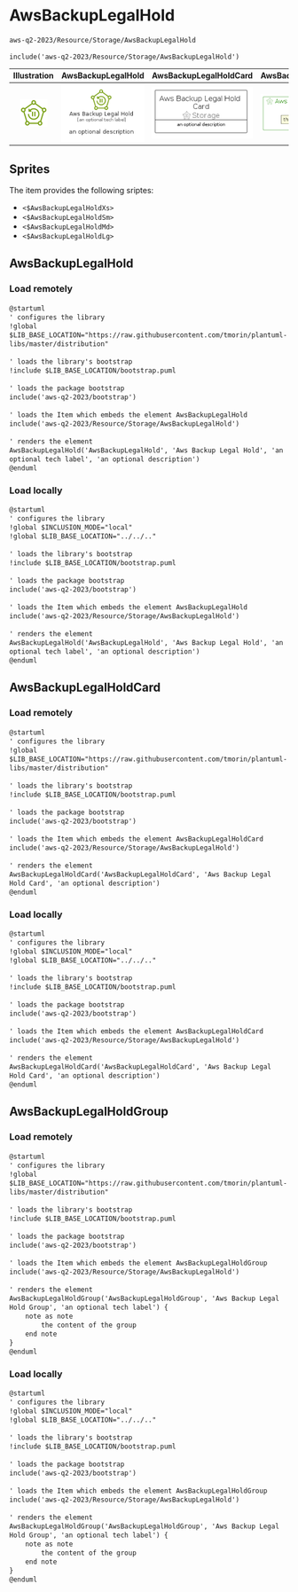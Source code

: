 # AwsBackupLegalHold


```text
aws-q2-2023/Resource/Storage/AwsBackupLegalHold
```

```text
include('aws-q2-2023/Resource/Storage/AwsBackupLegalHold')
```



| Illustration | AwsBackupLegalHold | AwsBackupLegalHoldCard | AwsBackupLegalHoldGroup |
| :---: | :---: | :---: | :---: |
| ![illustration for Illustration](../../../aws-q2-2023/Resource/Storage/AwsBackupLegalHold.png) | ![illustration for AwsBackupLegalHold](../../../aws-q2-2023/Resource/Storage/AwsBackupLegalHold.Local.png) | ![illustration for AwsBackupLegalHoldCard](../../../aws-q2-2023/Resource/Storage/AwsBackupLegalHoldCard.Local.png) | ![illustration for AwsBackupLegalHoldGroup](../../../aws-q2-2023/Resource/Storage/AwsBackupLegalHoldGroup.Local.png) |



## Sprites
The item provides the following sriptes:

- `<$AwsBackupLegalHoldXs>`
- `<$AwsBackupLegalHoldSm>`
- `<$AwsBackupLegalHoldMd>`
- `<$AwsBackupLegalHoldLg>`





## AwsBackupLegalHold

### Load remotely
```plantuml
@startuml
' configures the library
!global $LIB_BASE_LOCATION="https://raw.githubusercontent.com/tmorin/plantuml-libs/master/distribution"

' loads the library's bootstrap
!include $LIB_BASE_LOCATION/bootstrap.puml

' loads the package bootstrap
include('aws-q2-2023/bootstrap')

' loads the Item which embeds the element AwsBackupLegalHold
include('aws-q2-2023/Resource/Storage/AwsBackupLegalHold')

' renders the element
AwsBackupLegalHold('AwsBackupLegalHold', 'Aws Backup Legal Hold', 'an optional tech label', 'an optional description')
@enduml
```

### Load locally
```plantuml
@startuml
' configures the library
!global $INCLUSION_MODE="local"
!global $LIB_BASE_LOCATION="../../.."

' loads the library's bootstrap
!include $LIB_BASE_LOCATION/bootstrap.puml

' loads the package bootstrap
include('aws-q2-2023/bootstrap')

' loads the Item which embeds the element AwsBackupLegalHold
include('aws-q2-2023/Resource/Storage/AwsBackupLegalHold')

' renders the element
AwsBackupLegalHold('AwsBackupLegalHold', 'Aws Backup Legal Hold', 'an optional tech label', 'an optional description')
@enduml
```

## AwsBackupLegalHoldCard

### Load remotely
```plantuml
@startuml
' configures the library
!global $LIB_BASE_LOCATION="https://raw.githubusercontent.com/tmorin/plantuml-libs/master/distribution"

' loads the library's bootstrap
!include $LIB_BASE_LOCATION/bootstrap.puml

' loads the package bootstrap
include('aws-q2-2023/bootstrap')

' loads the Item which embeds the element AwsBackupLegalHoldCard
include('aws-q2-2023/Resource/Storage/AwsBackupLegalHold')

' renders the element
AwsBackupLegalHoldCard('AwsBackupLegalHoldCard', 'Aws Backup Legal Hold Card', 'an optional description')
@enduml
```

### Load locally
```plantuml
@startuml
' configures the library
!global $INCLUSION_MODE="local"
!global $LIB_BASE_LOCATION="../../.."

' loads the library's bootstrap
!include $LIB_BASE_LOCATION/bootstrap.puml

' loads the package bootstrap
include('aws-q2-2023/bootstrap')

' loads the Item which embeds the element AwsBackupLegalHoldCard
include('aws-q2-2023/Resource/Storage/AwsBackupLegalHold')

' renders the element
AwsBackupLegalHoldCard('AwsBackupLegalHoldCard', 'Aws Backup Legal Hold Card', 'an optional description')
@enduml
```

## AwsBackupLegalHoldGroup

### Load remotely
```plantuml
@startuml
' configures the library
!global $LIB_BASE_LOCATION="https://raw.githubusercontent.com/tmorin/plantuml-libs/master/distribution"

' loads the library's bootstrap
!include $LIB_BASE_LOCATION/bootstrap.puml

' loads the package bootstrap
include('aws-q2-2023/bootstrap')

' loads the Item which embeds the element AwsBackupLegalHoldGroup
include('aws-q2-2023/Resource/Storage/AwsBackupLegalHold')

' renders the element
AwsBackupLegalHoldGroup('AwsBackupLegalHoldGroup', 'Aws Backup Legal Hold Group', 'an optional tech label') {
    note as note
        the content of the group
    end note
}
@enduml
```

### Load locally
```plantuml
@startuml
' configures the library
!global $INCLUSION_MODE="local"
!global $LIB_BASE_LOCATION="../../.."

' loads the library's bootstrap
!include $LIB_BASE_LOCATION/bootstrap.puml

' loads the package bootstrap
include('aws-q2-2023/bootstrap')

' loads the Item which embeds the element AwsBackupLegalHoldGroup
include('aws-q2-2023/Resource/Storage/AwsBackupLegalHold')

' renders the element
AwsBackupLegalHoldGroup('AwsBackupLegalHoldGroup', 'Aws Backup Legal Hold Group', 'an optional tech label') {
    note as note
        the content of the group
    end note
}
@enduml
```

